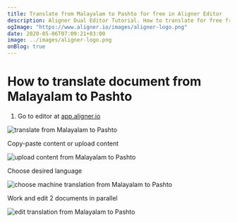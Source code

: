 ```yaml
---
title: Translate from Malayalam to Pashto for free in Aligner Editor
description: Aligner Dual Editor Tutorial. How to translate for free from Malayalam to Pashto. Aligner is multilingual document management platform. 
ogImage: "https://www.aligner.io/images/aligner-logo.png"
date: 2020-05-06T07:09:21+03:00
image: ../images/aligner-logo.png
onBlog: true
---
```


# How to translate document from Malayalam to Pashto

1. Go to editor at [app.aligner.io](https://app.aligner.io "Aligner App web page")

![translate from Malayalam to Pashto](../aligner-blank-editor.png "translate from Malayalam to Pashto")

Copy-paste content or upload content

![upload content from Malayalam to Pashto](../aligner-uploaded-document.png "upload content from Malayalam to Pashto")

Choose desired language

![choose machine translation from Malayalam to Pashto](../aligner-language-dropdown.png "choose machine translation from Malayalam to Pashto")

Work and edit 2 documents in parallel

![edit translation from Malayalam to Pashto](../aligner-double-sitded-editor.png "edit translation from Malayalam to Pashto")

